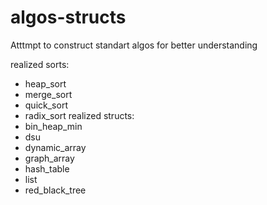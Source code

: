# algos-structs
Atttmpt to construct standart algos for better understanding

realized sorts:
- heap_sort
- merge_sort
- quick_sort
- radix_sort
realized structs:
- bin_heap_min
- dsu
- dynamic_array
- graph_array
- hash_table
- list
- red_black_tree